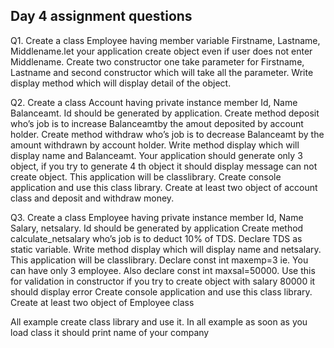 ## Day 4 assignment questions 


Q1. Create a class Employee having member variable Firstname, Lastname, Middlename.let your application create object even if user does not enter Middlename. Create two constructor one take parameter for Firstname, Lastname and second constructor which will take all the parameter. Write display method which will display detail of the object.

Q2. Create a class Account having private instance member Id, Name Balanceamt. Id should be generated by application. Create method deposit who’s job is to increase Balanceamtby the amout deposited by account holder. Create method withdraw who’s job is to decrease Balanceamt by the amount  withdrawn by account holder. Write method display which will display name and Balanceamt. Your application should generate only 3 object, if you try to generate 4 th object it should display message can not create object. This application will be classlibrary.
Create console application and use this class library. Create at least two object of account class and deposit and withdraw money.

Q3. Create a class Employee having private instance member Id, Name Salary, netsalary.  Id should be generated by application Create method calculate_netsalary who’s job is to deduct 10% of TDS. Declare TDS as static variable. Write method display which will display name and netsalary. This application will be classlibrary. Declare const int maxemp=3 ie. You can have only 3 employee.
Also declare const int maxsal=50000. Use this for validation in constructor if you try to create object with salary 80000 it should display error
Create console application and use this class library. Create at least two object of Employee class 

All example create class library and use it. In all example as soon as you load class it should print name of your company
